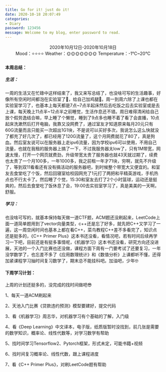 ```yaml
---
title: Go for it! just do it!
date: 2020-10-18 20:07:49
categories:
- Diary
password: 123456
message: Welcome to my blog, enter password to read.
---
```


<center>2020年10月12日-2020年10月18日</center>

<center>Mood：⭐⭐⭐⭐ Weather：🌞🌞🌞🌞🌞🌞🌞	Temperature：-1℃~20℃</center>

<!-- more -->

#### 本周总结：

##### 生活：

一周的生活又在忙碌中这样结束了，我又来写总结了，也没啥可写的生活趣事，好像所有空闲时间都泡在实验室了🤣，给自己加鸡腿🍗。周一到周六除了上课也都在实验室学习了，也基本上每天都是7点~7点半起床然后去吃饭之后去实验室或是去上课，每天晚上11点半~12点半之前睡觉，生活作息还不错。周日难得清闲给自己放个假劳逸结合嘛，早上睡了个懒觉，睡到了9点多也睡不着了看了会直播，10点起床洗漱然后打开电脑，我靠又没网费了，通过室友才知道原来每月20元只有60G流量而且只能买一次超出1G1块，不是说可以买好多次，我说怎么这么快就没了都充了好几次了，都已经用了120G流量了，这个月网费就花了80了，真是狗血。然后室友说可以在服务器上走ipv6流量，因为学校ipv6可以使用，不用自己流量，也就在我租的服务器上搞了一下，不过我服务器太low了，只有1M带宽，网速太慢，打开一个网页就费劲，升级带宽太贵了服务器也就43天就过期了，续费也太贵了一个月100多，一年1000多，我之前租一年才71块，穷啊，就先不升级了，等到双11看看还有没有搞活动的服务器吧，到时候整个带宽大又便宜的。和室友去食堂吃了个饭，然后回寝室给校园网充了1元打了两把和平精英游戏，手机热点也不行太卡了。然后睡了个觉，15:30和室友去打了2个小时篮球，运动还是挺爽的，然后去食堂吃了饭休息了会，19:00去实验室学习了，真是美美的一天啊，舒服。

##### 学习：

也没啥可写的，就基本保持每天做一道CTF题，ACM题还没刷起来，LeetCode上面一道简单题用到了vector向量类型，c++还是忘了好多，就先把C++又学习了一遍，这一周空闲时间也基本上都在看C++，菜鸟教程C++差不多看完了，知识点还是挺多的，《C++ Primer Plus》这本书还没看，看情况吧，若有时间后续再学习一下吧，目前还是有挺多事情呢，《机器学习》这本书还没看，研究方向还没进展，天池的一个入门比赛也还没做，课程方面下周有一门要考试了还要复习，一年没学数学了，也忘差不多了《应用数理统计》和《数值分析》上课都听不懂，还得加紧课程学习抽时间复习数学了，期末总不能挂科吧。加油吧，少年🤓

#### 下周学习计划：

上周的计划还挺多的，没完成的找时间做吧😎

1、每天一道ACM刷起来

2、天池入门比赛《贷款违约预测》模型要建好，提交代码

3、看《机器学习》周志华，对机器学习有个基础的了解，入门级

4、看《Deep Learning》中文译本，电子版，纸质版暂时没找到，前几张是需要的数学知识，概率论、线性代数等，对学习数学有帮助

5、找时间学习Tensorflow2、Pytorch框架，形式未定，可能书籍+视频

6、找时间复习概率论、线性代数，跟上课程进度

7、看《C++ Primer Plus》，对刷LeetCode题有帮助